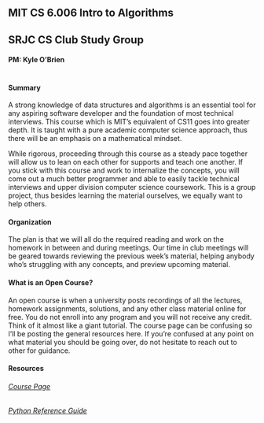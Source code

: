 ## MIT CS 6.006 Intro to Algorithms
## SRJC CS Club Study Group
#### PM: Kyle O’Brien
#
#

#### Summary
A strong knowledge of data structures and algorithms is an essential tool for any aspiring software developer and the foundation of most technical interviews. This course which is MIT’s equivalent of CS11 goes into greater depth. It is taught with a pure academic computer science approach, thus there will be an emphasis on a mathematical mindset.

While rigorous, proceeding through this course as a steady pace together will allow us to lean on each other for supports and teach one another. If you stick with this course and work to internalize the concepts, you will come out a much better programmer and able to easily tackle technical interviews and upper division computer science coursework.  This is a group project, thus besides learning the material ourselves, we equally want to help others.

#### Organization
The plan is that we will all do the required reading and work on the homework in between and during meetings. Our time in club meetings will be geared towards reviewing the previous week’s material, helping anybody who’s struggling with any concepts, and preview upcoming material.

#### What is an Open Course?
An open course is when a university posts recordings of all the lectures, homework assignments, solutions, and any other class material online for free. You do not enroll into any program and you will not receive any credit. Think of it almost like a giant tutorial. The course page can be confusing so I’ll be posting the general resources here. If you’re confused at any point on what material you should be going over, do not hesitate to reach out to other for guidance.  

####  Resources
###### [Course Page](https://ocw.mit.edu/courses/electrical-engineering-and-computer-science/6-006-introduction-to-algorithms-fall-2011/index.htm)
###### [Python Reference Guide](https://www.tutorialspoint.com/python/)
